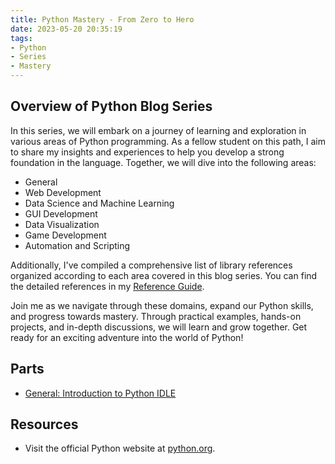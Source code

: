 ```yaml
---
title: Python Mastery - From Zero to Hero
date: 2023-05-20 20:35:19
tags:
- Python
- Series
- Mastery
---
```


## Overview of Python Blog Series

In this series, we will embark on a journey of learning and exploration in various areas of Python programming. As a fellow student on this path, I aim to share my insights and experiences to help you develop a strong foundation in the language. Together, we will dive into the following areas:

- General
- Web Development
- Data Science and Machine Learning
- GUI Development
- Data Visualization
- Game Development
- Automation and Scripting

Additionally, I've compiled a comprehensive list of library references organized according to each area covered in this blog series. You can find the detailed references in my [Reference Guide](https://jaxsbr.github.io/pkb-blog/2023/05/21/python-reference-guide/).

Join me as we navigate through these domains, expand our Python skills, and progress towards mastery. Through practical examples, hands-on projects, and in-depth discussions, we will learn and grow together. Get ready for an exciting adventure into the world of Python!


## Parts

- [General: Introduction to Python IDLE](https://jaxsbr.github.io/pkb-blog/2023/05/20/python-mastery-general-idle/)

## Resources

-  Visit the official Python website at [python.org](https://www.python.org/).